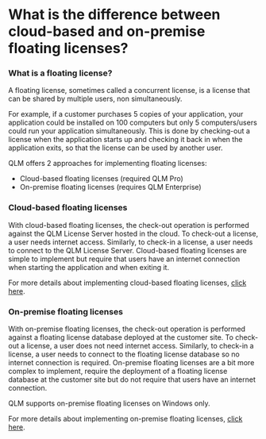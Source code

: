 # What is the difference between cloud-based and on-premise floating licenses?

### What is a floating license?

A floating license, sometimes called a concurrent license, is a license that can be shared by multiple users, non simultaneously.

For example, if a customer purchases 5 copies of your application, your application could be installed on 100 computers but only 5 computers/users could run your application simultaneously. This is done by checking-out a license when the application starts up and checking it back in when the application exits, so that the license can be used by another user.

QLM offers 2 approaches for implementing floating licenses:

* Cloud-based floating licenses (required QLM Pro)
* On-premise floating licenses (requires QLM Enterprise)

### Cloud-based floating licenses

With cloud-based floating licenses, the check-out operation is performed against the QLM License Server hosted in the cloud. To check-out a license, a user needs internet access. Similarly, to check-in a license, a user needs to connect to the QLM License Server. Cloud-based floating licenses are simple to implement but require that users have an internet connection when starting the application and when exiting it.

For more details about implementing cloud-based floating licenses, [click here](../how-to/how-to-implement-cloud-floating-licenses-cfl-in-qlm-v17+.md).

### On-premise floating licenses

With on-premise floating licenses, the check-out operation is performed against a floating license database deployed at the customer site. To check-out a license, a user does not need internet access. Similarly, to check-in a license, a user needs to connect to the floating license database so no internet connection is required. On-premise floating licenses are a bit more complex to implement, require the deployment of a floating license database at the customer site but do not require that users have an internet connection.

QLM supports on-premise floating licenses on Windows only.

For more details about implementing on-premise floating licenses, [click here](../step-by-step-guides/how-to-implement-floating-licensing-with-qlm-enterprise.md).
